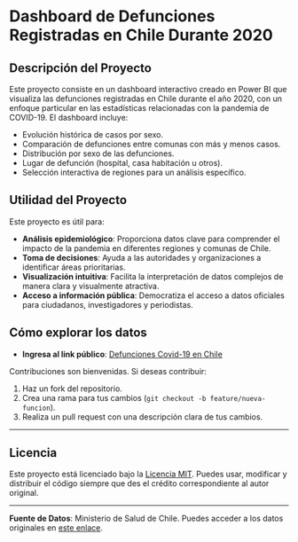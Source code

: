 # Dashboard de Defunciones Registradas en Chile Durante 2020

## Descripción del Proyecto
Este proyecto consiste en un dashboard interactivo creado en Power BI que visualiza las defunciones registradas en Chile durante el año 2020, con un enfoque particular en las estadísticas relacionadas con la pandemia de COVID-19. El dashboard incluye:

- Evolución histórica de casos por sexo.
- Comparación de defunciones entre comunas con más y menos casos.
- Distribución por sexo de las defunciones.
- Lugar de defunción (hospital, casa habitación u otros).
- Selección interactiva de regiones para un análisis específico.

## Utilidad del Proyecto
Este proyecto es útil para:
- **Análisis epidemiológico**: Proporciona datos clave para comprender el impacto de la pandemia en diferentes regiones y comunas de Chile.
- **Toma de decisiones**: Ayuda a las autoridades y organizaciones a identificar áreas prioritarias.
- **Visualización intuitiva**: Facilita la interpretación de datos complejos de manera clara y visualmente atractiva.
- **Acceso a información pública**: Democratiza el acceso a datos oficiales para ciudadanos, investigadores y periodistas.

## Cómo explorar los datos
- **Ingresa al link público**: [Defunciones Covid-19 en Chile](https://app.powerbi.com/view?r=eyJrIjoiZjIxYjk2ZjktNGIzOC00OTMzLTg3MTItMzlhYmQyZGJmNzJmIiwidCI6ImZhYWIyZWQzLTBkYjYtNGU1NS05N2YyLWU5NTZhNzQ5NTU4NyIsImMiOjR9)

Contribuciones son bienvenidas. Si deseas contribuir:
1. Haz un fork del repositorio.
2. Crea una rama para tus cambios (`git checkout -b feature/nueva-funcion`).
3. Realiza un pull request con una descripción clara de tus cambios.

---

## Licencia
Este proyecto está licenciado bajo la [Licencia MIT](https://opensource.org/licenses/MIT). Puedes usar, modificar y distribuir el código siempre que des el crédito correspondiente al autor original.

---

**Fuente de Datos**: Ministerio de Salud de Chile. Puedes acceder a los datos originales en [este enlace](https://datos.gob.cl/dataset/defunciones-por-covid19).

